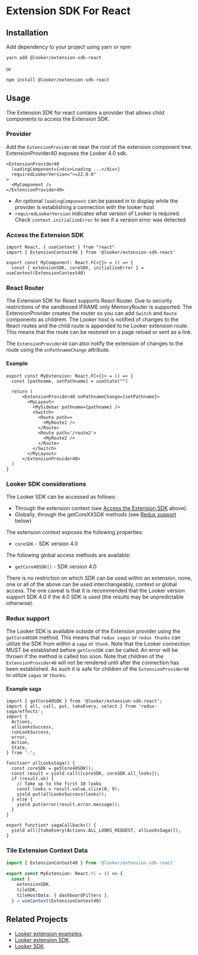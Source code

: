 # Extension SDK For React

## Installation

Add dependency to your project using yarn or npm

```sh
yarn add @looker/extension-sdk-react
```

or

```sh
npm install @looker/extension-sdk-react
```

## Usage

The Extension SDK for react contains a provider that allows child components to access the
Extension SDK.

### Provider

Add the `ExtensionProvider40` near the root of the extension component tree. ExtensionProvider40 exposes the Looker 4.0 sdk.

```tsx
<ExtensionProvider40
  loadingComponent={<div>Loading ...</div>}
  requiredLookerVersion=">=22.0.0"
>
  <MyComponent />
</ExtensionProvider40>
```

- An optional `loadingComponent` can be passed in to display while the provider is establishing a connection with the looker host
- `requiredLookerVersion` indicates what version of Looker is required. Check `context.initializeError` to see if a version error was detected.

### Access the Extension SDK

```tsx
import React, { useContext } from "react"
import { ExtensionContext40 } from '@looker/extension-sdk-react'

export const MyComponent: React.FC<{}> = () => {
  const { extensionSDK, coreSDK, initializeError } = useContext(ExtensionContext40)

```

### React Router

The Extension SDK for React supports React Router. Due to security restrictions
of the sandboxed IFRAME only MemoryRouter is supported. The ExtensionProvider creates
the router so you can add `Switch` and `Route` components as childrem. The Looker host is notified
of changes to the React routes and the child route is appended to he Looker extension
route. This means that the route can be restored on a page reload or sent as a link.

The `ExtensionProvider40` can also notify the extension of changes to the route using the
`onPathnameChange` attribute.

#### Example

```tsx
export const MyExtension: React.FC<{}> = () => {
  const [pathname, setPathname] = useState("")

  return (
      <ExtensionProvider40 onPathnameChange={setPathname}>
        <MyLayout>
          <MySidebar pathname={pathname} />
          <Switch>
            <Route path=>
              <MyRoute1 />
            </Route>
            <Route path='/route2'>
              <MyRoute2 />
            </Route>
          </Switch>
        </MyLayout>
      </ExtensionProvider40>
  )
}
```

### Looker SDK considerations

The Looker SDK can be accessed as follows:

- Through the extension context (see [Access the Extension SDK](#access-the-extension-sdk) above).
- Globally, through the getCoreXXSDK methods (see [Redux support](#redux-support) below)

The extension context exposes the following properties:

- `coreSDK` - SDK version 4.0

The following global access methods are available:

- `getCore40SDK()` - SDK version 4.0

There is no restriction on which SDK can be used within an extension, none, one or all of the above can be used interchangeably, context or global access. The one caveat is that it is recommended that the Looker version support SDK 4.0 if the 4.0 SDK is used (the results may be unpredictable otherwise).

### Redux support

The Looker SDK is available outside of the Extension provider using the `getCore40SDK` method. This means that `redux sagas` or `redux thunks` can utilize the SDK from within a `saga` or `thunk`. Note that the Looker connection MUST be established before `getCoreSDK` can be called. An error will be thrown if the method is called too soon. Note that children of the `ExtensionProvider40` will not be rendered until after the connection has been established. As such it is safe for children of the `ExtensionProvider40` to utilize `sagas` or `thunks`.

#### Example saga

```tsx
import { getCore40SDK } from '@looker/extension-sdk-react';
import { all, call, put, takeEvery, select } from 'redux-saga/effects';
import {
  Actions,
  allLooksSuccess,
  runLookSuccess,
  error,
  Action,
  State,
} from '.';

function* allLooksSaga() {
  const coreSDK = getCore40SDK();
  const result = yield call([coreSDK, coreSDK.all_looks]);
  if (result.ok) {
    // Take up to the first 10 looks
    const looks = result.value.slice(0, 9);
    yield put(allLooksSuccess(looks));
  } else {
    yield put(error(result.error.message));
  }
}

export function* sagaCallbacks() {
  yield all([takeEvery(Actions.ALL_LOOKS_REQUEST, allLooksSaga)]);
}
```

### Tile Extension Context Data

```ts
import { ExtensionContext40 } from '@looker/extension-sdk-react'

export const MyExtension: React.FC = () => {
  const {
    extensionSDK,
    tileSDK,
    tileHostData: { dashboardFilters },
  } = useContext(ExtensionContext40)

```

## Related Projects

- [Looker extension examples](https://github.com/looker-open-source/extension-examples).
- [Looker extension SDK](https://github.com/looker-open-source/sdk-codegen/tree/main/packages/extension-sdk).
- [Looker SDK](https://github.com/looker-open-source/sdk-codegen/tree/main/packages/sdk).
